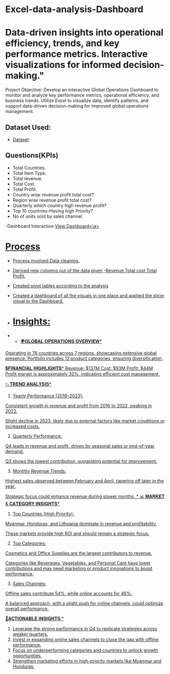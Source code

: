 # Excel-data-analysis-Dashboard
# Data-driven insights into operational efficiency, trends, and key performance metrics. Interactive visualizations for informed decision-making."

Project Objective:
Develop an interactive Global Operations Dashboard to monitor and analyze key performance metrics, operational efficiency, and business trends. Utilize Excel to visualize data, identify patterns, and support data-driven decision-making for improved global operations management.

## Dataset Used:
- <a href ="https://github.com/sowmyanalam/Excel-data-analysis-Dashboard/blob/main/Sales_18th%20Mar%202025.xlsx">Dataset</a>
## Questions(KPIs)
- Total Countries.
- Total Item Type.
- Total revenue.
- Total Cost.
- Total Profit.
- Country wise revenue profit total cost?
- Region wise revenue profit total cost?
- Quarterly which country high revenue profit?
- Top 10 countries-Having high Priority?
- No of units sold by sales channel.

-Dashboard Interaction <a href="https://github.com/sowmyanalam/Excel-data-analysis-Dashboard/blob/main/global%20operations%20updated.jpg">View Dashboard<\a>
# Process

- Process involved Data cleaning.
- Derived new columns out of the data given -Revenue,Total cost,Total Profit.
- Created pivot tables according to the analysis
- Created a dashboard of all the visuals in one place and applied the slicer visual to the Dashboard.

-  #  Insights:
 
 * - 🌍𝐆𝐋𝐎𝐁𝐀𝐋 𝐎𝐏𝐄𝐑𝐀𝐓𝐈𝐎𝐍𝐒 𝐎𝐕𝐄𝐑𝐕𝐈𝐄𝐖* 
 
 Operating in 76 countries across 7 regions, showcasing extensive global presence.
 Portfolio includes 12 product categories, ensuring diversification.

💲𝐅𝐈𝐍𝐀𝐍𝐂𝐈𝐀𝐋 𝐇𝐈𝐆𝐇𝐋𝐈𝐆𝐇𝐓𝐒* 
 Revenue: $137M
 Cost: $93M
 Profit: $44M
 Profit margin is approximately 32%, indicating efficient cost management.
 
 📉𝐓𝐑𝐄𝐍𝐃 𝐀𝐍𝐀𝐋𝐘𝐒𝐈𝐒* 
 
 1. Yearly Performance (2016–2023):
 
 Consistent growth in revenue and profit from 2016 to 2022, peaking in 2022.
 
 Slight decline in 2023, likely due to external factors like market conditions or increased costs.
 
 2. Quarterly Performance:
 
 Q4 leads in revenue and profit, driven by seasonal sales or end-of-year demand.
 
 Q3 shows the lowest contribution, suggesting potential for improvement.
 
 3. Monthly Revenue Trends:
 
 Highest sales observed between February and April, tapering off later in the year.
 
 Strategic focus could enhance revenue during slower months.
 *
 📊 𝐌𝐀𝐑𝐊𝐄𝐓 & 𝐂𝐀𝐓𝐄𝐆𝐎𝐑𝐘 𝐈𝐍𝐒𝐈𝐆𝐇𝐓𝐒* 
 
 1. Top Countries (High Priority):
 
 Myanmar, Honduras, and Lithuania dominate in revenue and profitability.
 
 These markets provide high ROI and should remain a strategic focus.
 
 2. Top Categories:
 
 Cosmetics and Office Supplies are the largest contributors to revenue.
 
 Categories like Beverages, Vegetables, and Personal Care have lower contributions and may need marketing or product innovations to boost performance.
 
 3. Sales Channels:
 
 Offline sales contribute 54%, while online accounts for 46%.
 
 A balanced approach, with a slight push for online channels, could optimize overall performance.
 
 📌𝐀𝐂𝐓𝐈𝐎𝐍𝐀𝐁𝐋𝐄 𝐈𝐍𝐒𝐈𝐆𝐇𝐓𝐒:* 
 
 1. Leverage the strong performance in Q4 to replicate strategies across weaker quarters.
 2. Invest in expanding online sales channels to close the gap with offline performance.
 3. Focus on underperforming categories and countries to unlock growth opportunities.
 4. Strengthen marketing efforts in high-priority markets like Myanmar and Honduras.




